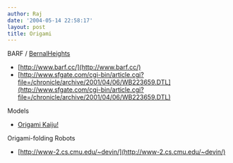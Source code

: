 ```yaml
---
author: Raj
date: '2004-05-14 22:58:17'
layout: post
title: Origami
---
```


BARF / [BernalHeights](BernalHeights.html)

* [http://www.barf.cc/](http://www.barf.cc/)
* [http://www.sfgate.com/cgi-bin/article.cgi?file=/chronicle/archive/2001/04/06/WB223659.DTL](http://www.sfgate.com/cgi-bin/article.cgi?file=/chronicle/archive/2001/04/06/WB223659.DTL)

Models

* [Origami Kaiju!](http://www.occn.zaq.ne.jp/raku/origami/)

Origami-folding Robots

* [http://www-2.cs.cmu.edu/~devin/](http://www-2.cs.cmu.edu/~devin/)
